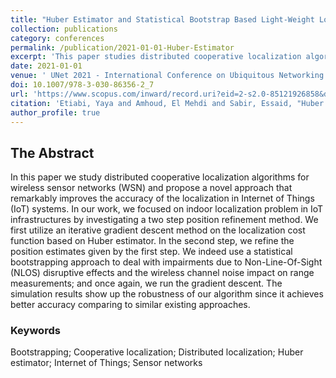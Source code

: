 ```yaml
---
title: "Huber Estimator and Statistical Bootstrap Based Light-Weight Localization for IoT Systems"
collection: publications
category: conferences
permalink: /publication/2021-01-01-Huber-Estimator
excerpt: 'This paper studies distributed cooperative localization algorithms for WSN and proposes a novel approach that improves the accuracy of the localization in IoT systems. It focuses on indoor localization in IoT infrastructures using a two-step position refinement method involving the Huber estimator and statistical bootstrapping.'
date: 2021-01-01
venue: ' UNet 2021 - International Conference on Ubiquitous Networking'
doi: 10.1007/978-3-030-86356-2_7
url: 'https://www.scopus.com/inward/record.uri?eid=2-s2.0-85121926858&doi=10.1007%2f978-3-030-86356-2_7&partnerID=40&md5=26644b589d139451acfb2776582d9fd0'
citation: 'Etiabi, Yaya and Amhoud, El Mehdi and Sabir, Essaid, "Huber Estimator and Statistical Bootstrap Based Light-Weight Localization for IoT Systems,"  UNet 2021 - International Conference on Ubiquitous Networking, vol. 12845 LNCS, pp. 79 – 92, 2021.'
author_profile: true
---
```


## The Abstract

In this paper we study distributed cooperative localization algorithms for wireless sensor networks (WSN) and propose a novel approach that remarkably improves the accuracy of the localization in Internet of Things (IoT) systems. In our work, we focused on indoor localization problem in IoT infrastructures by investigating a two step position refinement method. We first utilize an iterative gradient descent method on the localization cost function based on Huber estimator. In the second step, we refine the position estimates given by the first step. We indeed use a statistical bootstrapping approach to deal with impairments due to Non-Line-Of-Sight (NLOS) disruptive effects and the wireless channel noise impact on range measurements; and once again, we run the gradient descent. The simulation results show up the robustness of our algorithm since it achieves better accuracy comparing to similar existing approaches.

### Keywords

Bootstrapping; Cooperative localization; Distributed localization; Huber estimator; Internet of Things; Sensor networks